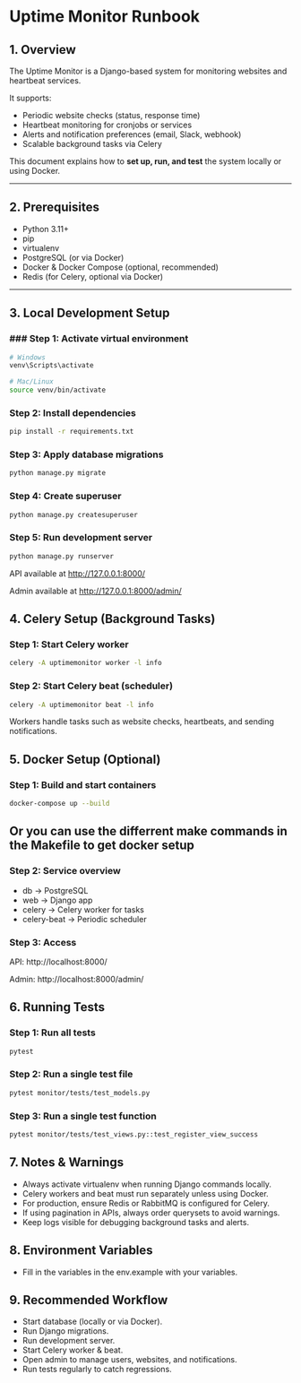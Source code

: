 # Uptime Monitor Runbook

## 1. Overview
The Uptime Monitor is a Django-based system for monitoring websites and heartbeat services.  

It supports:  
- Periodic website checks (status, response time)  
- Heartbeat monitoring for cronjobs or services  
- Alerts and notification preferences (email, Slack, webhook)  
- Scalable background tasks via Celery  

This document explains how to **set up, run, and test** the system locally or using Docker.

---

## 2. Prerequisites
- Python 3.11+
- pip
- virtualenv
- PostgreSQL (or via Docker)
- Docker & Docker Compose (optional, recommended)
- Redis (for Celery, optional via Docker)

---

## 3. Local Development Setup

### ### Step 1: Activate virtual environment

```bash
# Windows
venv\Scripts\activate

# Mac/Linux
source venv/bin/activate
```

### Step 2: Install dependencies

```bash
pip install -r requirements.txt
```

### Step 3: Apply database migrations

```bash
python manage.py migrate
```
### Step 4: Create superuser

```bash
python manage.py createsuperuser
```
### Step 5: Run development server

```bash
python manage.py runserver
```
API available at http://127.0.0.1:8000/

Admin available at http://127.0.0.1:8000/admin/

## 4. Celery Setup (Background Tasks)

### Step 1: Start Celery worker

```bash
celery -A uptimemonitor worker -l info
```
### Step 2: Start Celery beat (scheduler)

```bash
celery -A uptimemonitor beat -l info
```

Workers handle tasks such as website checks, heartbeats, and sending notifications.

## 5. Docker Setup (Optional)
### Step 1: Build and start containers

```bash
docker-compose up --build
```
## Or you can use the differrent make commands in the Makefile to get docker setup

### Step 2: Service overview

- db → PostgreSQL
- web → Django app
- celery → Celery worker for tasks
- celery-beat → Periodic scheduler

### Step 3: Access

API: http://localhost:8000/

Admin: http://localhost:8000/admin/

## 6. Running Tests
### Step 1: Run all tests

```bash
pytest
```
### Step 2: Run a single test file

```bash
pytest monitor/tests/test_models.py
```
### Step 3: Run a single test function

```bash
pytest monitor/tests/test_views.py::test_register_view_success
```

## 7. Notes & Warnings

- Always activate virtualenv when running Django commands locally.
- Celery workers and beat must run separately unless using Docker.
- For production, ensure Redis or RabbitMQ is configured for Celery.
- If using pagination in APIs, always order querysets to avoid warnings.
- Keep logs visible for debugging background tasks and alerts.

## 8. Environment Variables

- Fill in the variables in the env.example with your variables.

## 9. Recommended Workflow

- Start database (locally or via Docker).
- Run Django migrations.
- Run development server.
- Start Celery worker & beat.
- Open admin to manage users, websites, and notifications.
- Run tests regularly to catch regressions.